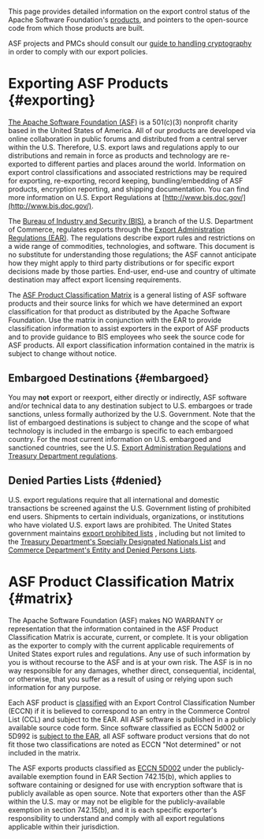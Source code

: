 This page provides detailed information on the export control status of the
Apache Software Foundation's [products](#matrix), and pointers to
the open-source code from which those products are built.

ASF projects and PMCs should consult our [guide to handling
cryptography](/dev/crypto.html) in order to comply with our export
policies.

# Exporting ASF Products  {#exporting}

[The Apache Software Foundation (ASF)](/foundation/)
is a 501(c)(3) nonprofit charity based in the United States of America. All
of our products are developed via online collaboration in public forums and
distributed from a central server within the U.S. Therefore, U.S. export
laws and regulations apply to our distributions and remain in force as
products and technology are re-exported to different parties and places
around the world. Information on export control classifications and
associated restrictions may be required for exporting, re-exporting, record
keeping, bundling/embedding of ASF products, encryption reporting, and
shipping documentation. You can find more information on U.S. Export Regulations at [http://www.bis.doc.gov/](http://www.bis.doc.gov/).

The [Bureau of Industry and Security (BIS)](http://bxa.doc.gov/), a branch
of the U.S. Department of Commerce, regulates exports through the [Export
Administration Regulations
(EAR)](http://www.access.gpo.gov/bis/ear/ear_data.html). The regulations
describe export rules and restrictions on a wide range of commodities,
technologies, and software. This document is no substitute for
understanding those regulations; the ASF cannot anticipate how they might
apply to third party distributions or for specific export decisions made by
those parties. End-user, end-use and country of ultimate destination may
affect export licensing requirements.

The [ASF Product Classification Matrix](#matrix) is a general listing of
ASF software products and their source links for which we have determined
an export classification for that product as distributed by the Apache
Software Foundation. Use the matrix in conjunction with the EAR
to provide classification information to assist exporters in the
export of ASF products and to provide guidance to BIS employees who seek
the source code for ASF products. All export classification information
contained in the matrix is subject to change without notice.

## Embargoed Destinations  {#embargoed}

You may **not** export or reexport, either directly or indirectly, ASF software and/or technical data to any destination subject to U.S. embargoes or
trade sanctions, unless formally authorized by the U.S. Government. Note
that the list of embargoed destinations is subject to change and the scope of
what technology is included in the embargo is specific to each embargoed
country. For the most current information on U.S. embargoed and sanctioned
countries, see the U.S. [Export Administration
Regulations](http://www.access.gpo.gov/bis/index.html) and [Treasury
Department regulations](http://www.treas.gov/offices/enforcement/ofac/).

## Denied Parties Lists  {#denied}

U.S. export regulations require that all international and domestic
transactions be screened against the U.S. Government listing of prohibited
end users. Shipments to certain individuals, organizations, or institutions
who have violated U.S. export laws are prohibited. The United States
government maintains [export prohibited
lists](http://www.bis.doc.gov/ComplianceAndEnforcement/ListsToCheck.htm) ,
including but not limited to the [Treasury Department's Specially
Designated Nationals
List](http://www.treas.gov/offices/eotffc/ofac/sdn/index.html) and
[Commerce Department's Entity and Denied Persons
Lists](http://bxa.doc.gov/dpl/Default.shtm).

# ASF Product Classification Matrix  {#matrix}

The Apache Software Foundation (ASF) makes NO WARRANTY or representation
that the information contained in the ASF Product Classification Matrix is
accurate, current, or complete. It is your obligation as the exporter to
comply with the current applicable requirements of United States export
rules and regulations. Any use of such information by you is without
recourse to the ASF and is at your own risk. The ASF is in no way
responsible for any damages, whether direct, consequential, incidental, or
otherwise, that you suffer as a result of using or relying upon such
information for any purpose.

Each ASF product is
[classified](http://www.bis.doc.gov/licensing/exportingbasics.htm) with an
Export Control Classification Number (ECCN) if it is believed to correspond
to an entry in the Commerce Control List (CCL) and subject to the EAR. All
ASF software is published in a publicly available source code form. Since
software classified as ECCN 5d002 or 5D992 is [subject to the 
EAR](http://www.access.gpo.gov/bis/ear/txt/734.txt), all ASF
software product versions that do not fit those two classifications are
noted as ECCN "Not determined" or not included in the matrix.

The ASF exports products classified as [ECCN
5D002](http://www.access.gpo.gov/bis/ear/txt/ccl5-pt2.txt) under the publicly-available exemption found in EAR Section 742.15(b),
which applies to software containing or designed for use with encryption software 
that is publicly available as open source. Note that exporters other than the
ASF within the U.S. may or may not be eligible for the publicly-available exemption 
in section 742.15(b), and it is each specific exporter's responsibility to understand 
and comply with all export regulations applicable within their jurisdiction.
